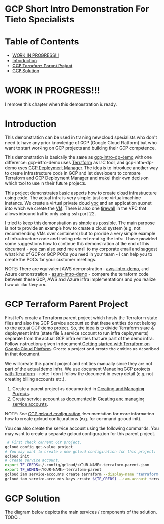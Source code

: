 # GCP Short Intro Demonstration For Tieto Specialists  <!-- omit in toc -->


# Table of Contents  <!-- omit in toc -->
- [WORK IN PROGRESS!!!](#WORK-IN-PROGRESS)
- [Introduction](#Introduction)
- [GCP Terraform Parent Project](#GCP-Terraform-Parent-Project)
- [GCP Solution](#GCP-Solution)


# WORK IN PROGRESS!!!

I remove this chapter when this demonstration is ready.

# Introduction

This demonstration can be used in training new cloud specialists who don't need to have any prior knowledge of GCP (Google Cloud Platform) but who want to start working on GCP projects and building their GCP competence.

This demonstration is basically the same as [gcp-intro-dp-demo](https://github.com/tieto-pc/gcp-intro-dp-demo) with one difference: gcp-intro-demo uses [Terraform](https://www.terraform.io/) as IaC tool, and gcp-intro-dp-demo uses [GCP Deployment Manager](https://cloud.google.com/deployment-manager/docs/). The idea is to introduce another way to create infrastructure code in GCP and let developers to compare Terraform and GCP Deployment Manager and makel their own decision which tool to use in their future projects.

This project demonstrates basic aspects how to create cloud infrastructure using code. The actual infra is very simple: just one virtual machine instance. We create a virtual private cloud [vpc](https://cloud.google.com/vpc/) and an application subnet into which we create the [VM](https://cloud.google.com/compute/docs/instances/). There is also one [firewall](https://cloud.google.com/vpc/docs/firewalls) in the VPC that allows inbound traffic only using ssh port 22. 

I tried to keep this demonstration as simple as possible. The main purpose is not to provide an example how to create a cloud system (e.g. not recommending VMs over containers) but to provide a very simple example of infrastructure code and tooling related creating the infra. I have provided some suggestions how to continue this demonstration at the end of this document - you can also send me email to my corporate email and suggest what kind of GCP or GCP POCs you need in your team - I can help you to create the POCs for your customer meetings.

NOTE: There are equivalent AWS demonstration - [aws-intro-demo](https://github.com/tieto-pc/aws-intro-demo), and Azure demonstration - [azure-intro-demo](https://github.com/tieto-pc/azure-intro-demo) - compare the terraform code between these GCP, AWS and Azure infra implementations and you realize how similar they are.

# GCP Terraform Parent Project

First let's create a Terraform parent project which hosts the Terraform state files and also the GCP Service account so that these entities do not belong to the actual GCP demo project. So, the idea is to divide Terraform state & deployment infra (state file & service account to run infra deployments) separate from the actual GCP infra entities that are part of the demo infra. Follow instructions given in document [Getting started with Terraform on Google Cloud Platform](https://cloud.google.com/community/tutorials/getting-started-on-gcp-with-terraform). Create a project and create the entities as described in that document.

We will create this parent project and entities manually since they are not part of the actual demo infra. We use document [Managing GCP projects with Terraform](https://cloud.google.com/community/tutorials/managing-gcp-projects-with-terraform) - note: I don't follow the document in every detail (e.g. not creating billing accounts etc.).

1. Create a parent project as documented in [Creating and Managing Projects](https://cloud.google.com/resource-manager/docs/creating-managing-projects).
2. Create service account as documented in [Creating and managing service accounts](https://cloud.google.com/iam/docs/creating-managing-service-accounts).

NOTE: See [GCP gcloud configuration](https://cloud.google.com/sdk/gcloud/reference/config/configurations/) documentation for more information how to create gcloud configurations (e.g. for command gcloud init).

You can also create the service account using the following commands. You may want to create a separate gcloud configuration for this parent project.

```bash
 # First check current GCP project.
gcloud config get-value project
# You may want to create a new gcloud configuration for this project:
gcloud init
# Create service account.
export TF_CREDS=~/.config/gcloud/<YOUR-NAME>-terraform-parent.json
export TF_ADMIN=<YOUR-NAME>-terraform-parent
gcloud iam service-accounts create terraform --display-name "terraform-service-account"
gcloud iam service-accounts keys create ${TF_CREDS} --iam-account terraform@${TF_ADMIN}.iam.gserviceaccount.com
```









# GCP Solution

The diagram below depicts the main services / components of the solution. TODO...
